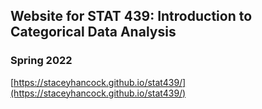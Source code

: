 ## Website for STAT 439: Introduction to Categorical Data Analysis
### Spring 2022

[https://staceyhancock.github.io/stat439/](https://staceyhancock.github.io/stat439/)
